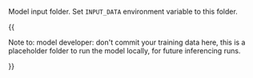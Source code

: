 Model input folder. Set `INPUT_DATA` environment variable to this folder.

{{

Note to: model developer: don't commit your training data here, this is a
placeholder folder to run the model locally, for future inferencing runs.

}}
